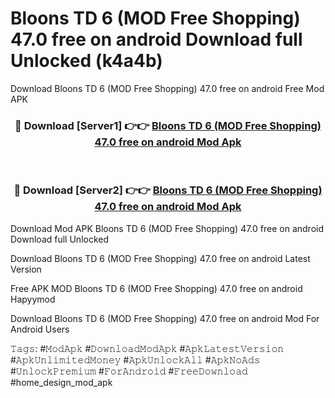 # Bloons TD 6 (MOD Free Shopping) 47.0 free on android Download full Unlocked (k4a4b)
Download Bloons TD 6 (MOD Free Shopping) 47.0 free on android Free Mod APK

<div align="center">
<h3>🔴 Download [Server1] 👉👉 <a href="https://apkcomod.com?title=Bloons_TD_6_(MOD_Free_Shopping)_47.0_free_on_android">Bloons TD 6 (MOD Free Shopping) 47.0 free on android Mod Apk</a></h3><br>

<h3>🔴 Download [Server2] 👉👉 <a href="https://apkcomod.com?title=Bloons_TD_6_(MOD_Free_Shopping)_47.0_free_on_android">Bloons TD 6 (MOD Free Shopping) 47.0 free on android Mod Apk</a></h3>
</div>


Download Mod APK Bloons TD 6 (MOD Free Shopping) 47.0 free on android Download full Unlocked

Download Bloons TD 6 (MOD Free Shopping) 47.0 free on android Latest Version

Free APK MOD Bloons TD 6 (MOD Free Shopping) 47.0 free on android Hapyymod

Download Bloons TD 6 (MOD Free Shopping) 47.0 free on android Mod For Android Users

𝚃𝚊𝚐𝚜: #𝙼𝚘𝚍𝙰𝚙𝚔 #𝙳𝚘𝚠𝚗𝚕𝚘𝚊𝚍𝙼𝚘𝚍𝙰𝚙𝚔 #𝙰𝚙𝚔𝙻𝚊𝚝𝚎𝚜𝚝𝚅𝚎𝚛𝚜𝚒𝚘𝚗 #𝙰𝚙𝚔𝚄𝚗𝚕𝚒𝚖𝚒𝚝𝚎𝚍𝙼𝚘𝚗𝚎𝚢 #𝙰𝚙𝚔𝚄𝚗𝚕𝚘𝚌𝚔𝙰𝚕𝚕 #𝙰𝚙𝚔𝙽𝚘𝙰𝚍𝚜 #𝚄𝚗𝚕𝚘𝚌𝚔𝙿𝚛𝚎𝚖𝚒𝚞𝚖 #𝙵𝚘𝚛𝙰𝚗𝚍𝚛𝚘𝚒𝚍 #𝙵𝚛𝚎𝚎𝙳𝚘𝚠𝚗𝚕𝚘𝚊𝚍 #home_design_mod_apk
